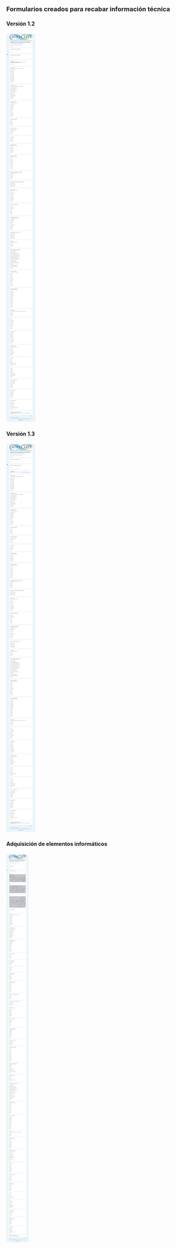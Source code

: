 ### Formularios creados para recabar información técnica
#### Versión 1.2
![issues-open](images/3715071171-1.2.png)
#### Versión 1.3
![issues-open](images/2162399709-1.3.png)
#### Adquisición de elementos informáticos
![issues-open](images/14149046-formulario.png)